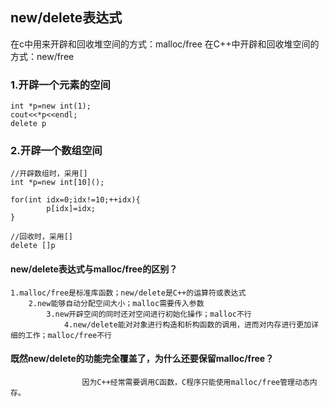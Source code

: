 ## new/delete表达式

在c中用来开辟和回收堆空间的方式：malloc/free
在C++中开辟和回收堆空间的方式：new/free

### 1.开辟一个元素的空间
```
int *p=new int(1);
cout<<*p<<endl;
delete p
```

### 2.开辟一个数组空间
```
//开辟数组时，采用[]
int *p=new int[10]();

for(int idx=0;idx!=10;++idx){
        p[idx]=idx;
}

//回收时，采用[]
delete []p
```

#### new/delete表达式与malloc/free的区别？
    1.malloc/free是标准库函数；new/delete是C++的运算符或表达式
        2.new能够自动分配空间大小；malloc需要传入参数
            3.new开辟空间的同时还对空间进行初始化操作；malloc不行
                4.new/delete能对对象进行构造和析构函数的调用，进而对内存进行更加详细的工作；malloc/free不行

#### 既然new/delete的功能完全覆盖了，为什么还要保留malloc/free？
                    因为C++经常需要调用C函数，C程序只能使用malloc/free管理动态内存。

